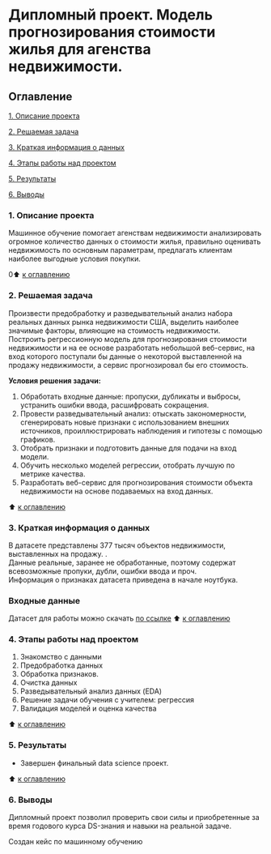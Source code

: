 # Дипломный проект. Модель прогнозирования стоимости жилья для агенства недвижимости. 

## Оглавление   
[1. Описание проекта](/README.md#Описание-проекта) 

[2. Решаемая задача](#Решаеиая-задача)

[3. Краткая информация о данных](#Краткая-информация-о-данных)

[4. Этапы работы над проектом](#Этапы-работы-над-проектом) 

[5. Результаты](#Результаты)

[6. Выводы](#Вывод)

### 1. Описание проекта    
Машинное обучение помогает агенствам недвижимости анализировать огромное количество данных о стоимости жилья, правильно оценивать недвижимость по основным параметрам, предлагать клиентам наиболее выгодные условия покупки.

0:arrow_up: [к оглавлению](#Оглавление)


### 2. Решаемая задача    
Произвести предобработку и разведывательный анализ набора реальных данных рынка недвижимости США, выделить наиболее значимые факторы, влияющие на стоимость недвижимости.  
Построить регрессионную модель для прогнозирования стоимости недвижимости и на ее основе разработать небольшой веб-сервис, на вход которого поступали бы данные о некоторой выставленной на продажу недвижимости, а сервис прогнозировал бы его стоимость.  

**Условия решения задачи:**  
1. Обработать входные данные: пропуски, дубликаты и выбросы, устранить ошибки ввода, расшифровать сокращения.  
2. Провести разведывательный анализ: отыскать закономерности, сгенерировать новые признаки с использованием внешних источников, проиллюстрировать наблюдения и гипотезы с помощью графиков.  
3. Отобрать признаки и подготовить данные для подачи на вход модели.   
4. Обучить несколько моделей регрессии, отобрать лучшую по метрике качества.  
5. Разработать веб-сервис для прогнозирования стоимости объекта недвижимости на основе подаваемых на вход данных.  
 
:arrow_up: [к оглавлению](#Оглавление)


### 3. Краткая информация о данных  
В датасете представлены 377 тысяч объектов недвижимости, выставленных на продажу. .  
Данные реальные, заранее не обработанные, поэтому содержат всевозможные пропуки, дубли, ошибки ввода и проч.  
Информация о признаках датасета приведена в начале ноутбука.  
### Входные данные
Датасет для работы можно скачать [по ссылке](https://drive.google.com/file/d/11-ZNNIdcQ7TbT8Y0nsQ3Q0eiYQP__NIW/view?usp=share_link)
:arrow_up: [к оглавлению](#Оглавление)

### 4. Этапы работы над проектом  
1. Знакомство с данными  
2. Предобработка данных
3. Обработка признаков. 
4. Очистка данных
5. Разведывательный анализ данных (EDA)
6. Решение задачи обучения с учителем: регрессия
7. Валидация моделей и оценка качества  

:arrow_up: [к оглавлению](#Оглавление)

### 5. Результаты  
* Завершен финальный data science проект.


:arrow_up: [к оглавлению](#Оглавление)

### 6. Выводы  
Дипломный проект позволил проверить свои силы и приобретенные за время годового курса DS-знания и навыки на реальной задаче.  

Создан кейс по машинному обучению
